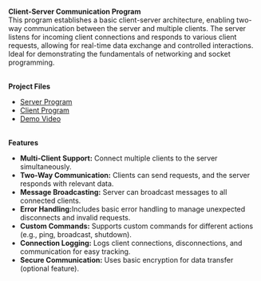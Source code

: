 <b>Client-Server Communication Program</b>
<br>This program establishes a basic client-server architecture, enabling two-way communication between the server and multiple clients. The server listens for incoming client connections and responds to various client requests, allowing for real-time data exchange and controlled interactions. Ideal for demonstrating the fundamentals of networking and socket programming.

<br><b>Project Files</b></br>
  - [Server Program](https://github.com/EricDelgado993/Server-Client/blob/main/Client%20Server%20Program/Server.py)
  - [Client Program](https://github.com/EricDelgado993/Server-Client/blob/main/Client%20Server%20Program/Client.py)
  - [Demo Video](https://github.com/EricDelgado993/Server-Client/blob/main/Client%20Server%20Program/Demo.mp4)

<br><b>Features</b></br>
  - <b>Multi-Client Support:</b> Connect multiple clients to the server simultaneously.
  - <b>Two-Way Communication:</b> Clients can send requests, and the server responds with relevant data.
  - <b>Message Broadcasting:</b> Server can broadcast messages to all connected clients.
  - <b>Error Handling:</b>Includes basic error handling to manage unexpected disconnects and invalid requests.
  - <b>Custom Commands:</b> Supports custom commands for different actions (e.g., ping, broadcast, shutdown).
  - <b>Connection Logging:</b> Logs client connections, disconnections, and communication for easy tracking.
  - <b>Secure Communication:</b> Uses basic encryption for data transfer (optional feature).
